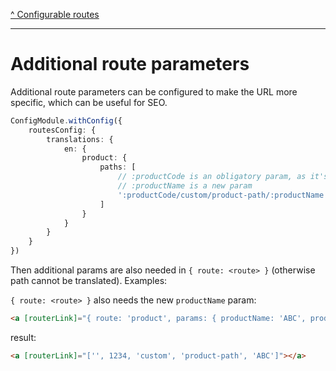 [^ Configurable routes](../README.md)

---

# Additional route parameters

Additional route parameters can be configured to make the URL more specific, which can be useful for SEO.

```typescript
ConfigModule.withConfig({
    routesConfig: {
        translations: {
            en: {
                product: { 
                    paths: [
                        // :productCode is an obligatory param, as it's present in default url
                        // :productName is a new param
                        ':productCode/custom/product-path/:productName'
                    ] 
                }
            }
        }
    }
})
```

Then additional params are also needed in `{ route: <route> }` (otherwise path cannot be translated). Examples:

`{ route: <route> }` also needs the new `productName` param:

```html
<a [routerLink]="{ route: 'product', params: { productName: 'ABC', productCode: 1234 } } | cxTranslateUrl"></a>
```

result:

```html
<a [routerLink]="['', 1234, 'custom', 'product-path', 'ABC']"></a>
```
